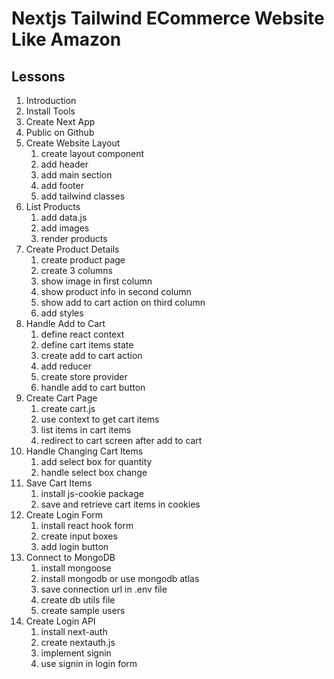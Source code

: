 # Nextjs Tailwind ECommerce Website Like Amazon

## Lessons

1. Introduction
2. Install Tools
3. Create Next App
4. Public on Github
5. Create Website Layout
   1. create layout component
   2. add header
   3. add main section
   4. add footer
   5. add tailwind classes
6. List Products
   1. add data.js
   2. add images
   3. render products
7. Create Product Details
   1. create product page
   2. create 3 columns
   3. show image in first column
   4. show product info in second column
   5. show add to cart action on third column
   6. add styles
8. Handle Add to Cart
   1. define react context
   2. define cart items state
   3. create add to cart action
   4. add reducer
   5. create store provider
   6. handle add to cart button
9. Create Cart Page
   1. create cart.js
   2. use context to get cart items
   3. list items in cart items
   4. redirect to cart screen after add to cart
10. Handle Changing Cart Items
    1. add select box for quantity
    2. handle select box change
11. Save Cart Items
    1. install js-cookie package
    2. save and retrieve cart items in cookies
12. Create Login Form
    1. install react hook form
    2. create input boxes
    3. add login button
13. Connect to MongoDB
    1. install mongoose
    2. install mongodb or use mongodb atlas
    3. save connection url in .env file
    4. create db utils file
    5. create sample users
14. Create Login API
    1. install next-auth
    2. create nextauth.js
    3. implement signin
    4. use signin in login form
